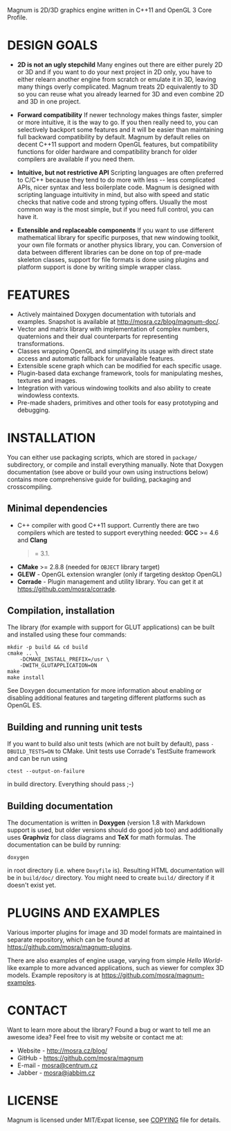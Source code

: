 Magnum is 2D/3D graphics engine written in C++11 and OpenGL 3 Core Profile.

DESIGN GOALS
============

*   **2D is not an ugly stepchild**
    Many engines out there are either purely 2D or 3D and if you want to do
    your next project in 2D only, you have to either relearn another engine
    from scratch or emulate it in 3D, leaving many things overly complicated.
    Magnum treats 2D equivalently to 3D so you can reuse what you already
    learned for 3D and even combine 2D and 3D in one project.

*   **Forward compatibility**
    If newer technology makes things faster, simpler or more intuitive, it is
    the way to go. If you then really need to, you can selectively backport
    some features and it will be easier than maintaining full backward
    compatibility by default. Magnum by default relies on decent C++11 support
    and modern OpenGL features, but compatibility functions for older hardware
    and compatibility branch for older compilers are available if you need
    them.

*   **Intuitive, but not restrictive API**
    Scripting languages are often preferred to C/C++ because they tend to do
    more with less -- less complicated APIs, nicer syntax and less boilerplate
    code. Magnum is designed with scripting language intuitivity in mind, but
    also with speed and static checks that native code and strong typing
    offers. Usually the most common way is the most simple, but if you need
    full control, you can have it.

*   **Extensible and replaceable components**
    If you want to use different mathematical library for specific purposes,
    that new windowing toolkit, your own file formats or another physics
    library, you can. Conversion of data between different libraries can be
    done on top of pre-made skeleton classes, support for file formats is done
    using plugins and platform support is done by writing simple wrapper class.

FEATURES
========

*   Actively maintained Doxygen documentation with tutorials and examples.
    Snapshot is available at http://mosra.cz/blog/magnum-doc/.
*   Vector and matrix library with implementation of complex numbers,
    quaternions and their dual counterparts for representing transformations.
*   Classes wrapping OpenGL and simplifying its usage with direct state access
    and automatic fallback for unavailable features.
*   Extensible scene graph which can be modified for each specific usage.
*   Plugin-based data exchange framework, tools for manipulating meshes,
    textures and images.
*   Integration with various windowing toolkits and also ability to create
    windowless contexts.
*   Pre-made shaders, primitives and other tools for easy prototyping and
    debugging.

INSTALLATION
============

You can either use packaging scripts, which are stored in `package/`
subdirectory, or compile and install everything manually. Note that Doxygen
documentation (see above or build your own using instructions below) contains
more comprehensive guide for building, packaging and crosscompiling.

Minimal dependencies
--------------------

 * C++ compiler with good C++11 support. Currently there are two compilers
   which are tested to support everything needed: **GCC** >= 4.6 and **Clang**
   >= 3.1.
 * **CMake** >= 2.8.8 (needed for `OBJECT` library target)
 * **GLEW** - OpenGL extension wrangler (only if targeting desktop OpenGL)
 * **Corrade** - Plugin management and utility library. You can get it at
   https://github.com/mosra/corrade.

Compilation, installation
-------------------------

The library (for example with support for GLUT applications) can be built and
installed using these four commands:

    mkdir -p build && cd build
    cmake .. \
        -DCMAKE_INSTALL_PREFIX=/usr \
        -DWITH_GLUTAPPLICATION=ON
    make
    make install

See Doxygen documentation for more information about enabling or disabling
additional features and targeting different platforms such as OpenGL ES.

Building and running unit tests
-------------------------------

If you want to build also unit tests (which are not built by default), pass
`-DBUILD_TESTS=ON` to CMake. Unit tests use Corrade's TestSuite framework and
can be run using

    ctest --output-on-failure

in build directory. Everything should pass ;-)

Building documentation
----------------------

The documentation is written in **Doxygen** (version 1.8 with Markdown support
is used, but older versions should do good job too) and additionally uses
**Graphviz** for class diagrams and **TeX** for math formulas. The
documentation can be build by running:

    doxygen

in root directory (i.e. where `Doxyfile` is). Resulting HTML documentation
will be in `build/doc/` directory. You might need to create `build/` directory
if it doesn't exist yet.

PLUGINS AND EXAMPLES
====================

Various importer plugins for image and 3D model formats are maintained in
separate repository, which can be found at https://github.com/mosra/magnum-plugins.

There are also examples of engine usage, varying from simple *Hello World*-like
example to more advanced applications, such as viewer for complex 3D models.
Example repository is at https://github.com/mosra/magnum-examples.

CONTACT
=======

Want to learn more about the library? Found a bug or want to tell me an
awesome idea? Feel free to visit my website or contact me at:

 * Website - http://mosra.cz/blog/
 * GitHub - https://github.com/mosra/magnum
 * E-mail - mosra@centrum.cz
 * Jabber - mosra@jabbim.cz

LICENSE
=======

Magnum is licensed under MIT/Expat license, see [COPYING](COPYING) file for
details.
